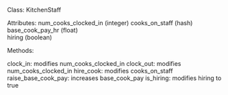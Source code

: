 Class: KitchenStaff  

Attributes:
num_cooks_clocked_in (integer)
cooks_on_staff (hash)
base_cook_pay_hr (float)  
hiring (boolean)


Methods:

clock_in: modifies num_cooks_clocked_in
clock_out: modifies num_cooks_clocked_in
hire_cook: modifies cooks_on_staff
raise_base_cook_pay: increases base_cook_pay
is_hiring: modifies hiring to true

